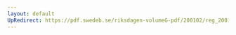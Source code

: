 ```yaml
---
layout: default
UpRedirect: https://pdf.swedeb.se/riksdagen-volumeG-pdf/200102/reg_200102/reg_200102_0353.pdf
---
```


